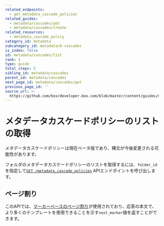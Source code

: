 ```yaml
---
related_endpoints:
  - get_metadata_cascade_policies
related_guides:
  - metadata/cascades/get
  - metadata/cascades/create
related_resources:
  - metadata_cascade_policy
category_id: metadata
subcategory_id: metadata/6-cascades
is_index: false
id: metadata/cascades/list
rank: 1
type: guide
total_steps: 5
sibling_id: metadata/cascades
parent_id: metadata/cascades
next_page_id: metadata/cascades/get
previous_page_id: ''
source_url: >-
  https://github.com/box/developer.box.com/blob/master/content/guides/metadata/6-cascades/1-list.md
---
```

# メタデータカスケードポリシーのリストの取得

<Message warning>

メタデータカスケードポリシーは現在ベータ版であり、構文が今後変更される可能性があります。

</Message>

フォルダのメタデータカスケードポリシーのリストを取得するには、`folder_id`を指定して[`GET /metadata_cascade_policies`][get_policies] APIエンドポイントを呼び出します。

<Samples id="get_metadata_cascade_policies">

</Samples>

## ページ割り

このAPIでは、[マーカーベースのページ割り][pagination]が使用されており、応答の本文で、より多くのテンプレートを使用できることを示す`next_marker`値を返すことができます。

[get_policies]: e://get_metadata_cascade_policies

[pagination]: g://api-calls/pagination/marker-based
